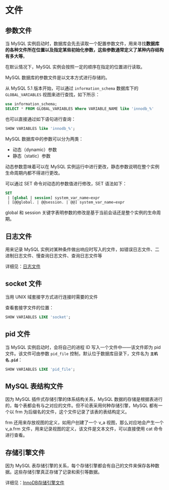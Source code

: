 <!--
 * @Github       : https://github.com/superzhc/BigData-A-Question
 * @Author       : SUPERZHC
 * @CreateDate   : 2020-05-08 10:12:30
 * @LastEditTime : 2020-12-17 17:38:19
 * @Copyright 2020 SUPERZHC
-->
# 文件

## 参数文件

当 MySQL 实例启动时，数据库会先去读取一个配置参数文件，用来寻找**数据库的各种文件所在位置以及指定某些初始化参数，这些参数通常定义了某种内存结构有多大等**。

在默认情况下，MySQL 实例会按照一定的顺序在指定的位置进行读取。

MySQL 数据库的参数文件是以文本方式进行存储的。

从 MySQL 5.1 版本开始，可以通过 `information_schema` 数据库下的 `GLOBAL_VARIABLES` 视图来进行查找，如下所示：

```sql
use information_schema;
SELECT * FROM GLOBAL_VARIABLES Where VARIABLE_NAME like 'innodb_%'
```

也可以直接通过如下语句进行查询：

```sql
SHOW VARIABLES like 'innodb_%';
```

MySQL 数据库中的参数可以分为两类：
- 动态（dynamic）参数
- 静态（static）参数

动态参数意味着可以在 MySQL 实例运行中进行更改，静态参数说明在整个实例生命周期内都不得进行更改。

可以通过 SET 命令对动态的参数值进行修改，SET 语法如下：

```sql
SET
 | [global | session] system_var_name=expr
 | [@@global. | @@session. | @@] system_var_name=expr
```

global 和 session 关键字表明参数的修改是基于当前会话还是整个实例的生命周期。

## 日志文件

用来记录 MySQL 实例对某种条件做出响应时写入的文件，如错误日志文件、二进制日志文件、慢查询日志文件、查询日志文件等

详细见：[日志文件](./日志文件.md)

## socket 文件

当用 UNIX 域套接字方式进行连接时需要的文件

查看套接字文件的位置：

```sql
SHOW VARIABLES LIKE 'socket';
```

## pid 文件

当 MySQL 实例启动时，会将自己的进程 ID 写入一个文件中——该文件即为 pid 文件。该文件可由参数 `pid_file` 控制，默认位于数据库目录下，文件名为 **`主机名.pid`**：

```sql
SHOW VARIABLES LIKE 'pid_file';
```

## MySQL 表结构文件

因为 MySQL 插件式存储引擎的体系结构关系，MySQL 数据的存储是根据表进行的，每个表都会有与之对应的文件。但不论表采用何种存储引擎，MySQL 都有一个以 frm 为后缀名的文件，这个文件记录了该表的表结构定义。

frm 还用来存放视图的定义，如用户创建了一个 v_a 视图，那么对应地会产生一个 v_a.frm 文件，用来记录视图的定义，该文件是文本文件，可以直接使用 cat 命令进行查看。

## 存储引擎文件

因为 MySQL 表存储引擎的关系，每个存储引擎都会有自己的文件来保存各种数据。这些存储引擎真正存储了记录和索引等数据。

详细见：[InnoDB存储引擎文件](../InnoDB/InnoDB存储引擎文件.md) 